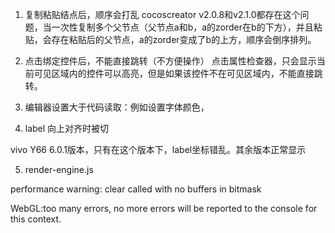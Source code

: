1. 复制粘贴结点后，顺序会打乱
    cocoscreator v2.0.8和v2.1.0都存在这个问题，当一次性复制多个父节点（父节点a和b，a的zorder在b的下方），并且粘贴，会存在粘贴后的父节点，a的zorder变成了b的上方，顺序会倒序排列。

2. 点击绑定控件后，不能直接跳转（不方便操作）
    点击属性检查器，只会显示当前可见区域内的控件可以高亮，但是如果该控件不在可见区域内，不能直接跳转。

3. 编辑器设置大于代码读取：例如设置字体颜色，

4. label 向上对齐时被切

vivo Y66 6.0.1版本，只有在这个版本下，label坐标错乱。其余版本正常显示


5. render-engine.js

performance warning: clear called with no buffers in bitmask

WebGL:too many errors, no more errors will be reported to the console for this context.


